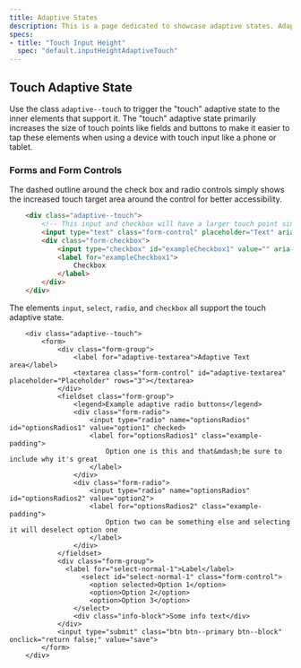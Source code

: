 ```yaml
---
title: Adaptive States
description: This is a page dedicated to showcase adaptive states. Adaptive states can be defined within any scope of the DOM to modify style of supported elements for different environment factors like touch input.
specs:
- title: "Touch Input Height"
  spec: "default.inputHeightAdaptiveTouch"
---
```


## Touch Adaptive State

Use the class `adaptive--touch` to trigger the "touch" adaptive state to the inner elements that support it. The "touch" adaptive state primarily increases the size of touch points like fields and buttons to make it easier to tap these elements when using a device with touch input like a phone or tablet.

### Forms and Form Controls

The <span class="example-padding">dashed outline around the check box and radio controls</span> simply shows the increased touch target area around the control for better accessibility.


```html
    <div class="adaptive--touch">
        <!-- This input and checkbox will have a larger touch point since it's in an adaptive parent -->
        <input type="text" class="form-control" placeholder="Text" aria-label="Adaptive text input example">
        <div class="form-checkbox">
            <input type="checkbox" id="exampleCheckbox1" value="" aria-label="Adaptive checkbox example"/>
            <label for="exampleCheckbox1">
                Checkbox
            </label>
        </div>
    </div>
```

The elements `input`, `select`, `radio`, and `checkbox` all support the touch adaptive state.
```
    <div class="adaptive--touch">
        <form>
            <div class="form-group">
                <label for="adaptive-textarea">Adaptive Text area</label>
                <textarea class="form-control" id="adaptive-textarea" placeholder="Placeholder" rows="3"></textarea>
            </div>
            <fieldset class="form-group">
                <legend>Example adaptive radio buttons</legend>
                <div class="form-radio">
                    <input type="radio" name="optionsRadios" id="optionsRadios1" value="option1" checked>
                    <label for="optionsRadios1" class="example-padding">
                        Option one is this and that&mdash;be sure to include why it's great
                    </label>
                </div>
                <div class="form-radio">
                    <input type="radio" name="optionsRadios" id="optionsRadios2" value="option2">
                    <label for="optionsRadios2" class="example-padding">
                        Option two can be something else and selecting it will deselect option one
                    </label>
                </div>
            </fieldset>
            <div class="form-group">
              <label for="select-normal-1">Label</label>
                  <select id="select-normal-1" class="form-control">
                    <option selected>Option 1</option>
                    <option>Option 2</option>
                    <option>Option 3</option>
                </select>
                <div class="info-block">Some info text</div>
            </div>
            <input type="submit" class="btn btn--primary btn--block" onclick="return false;" value="save">
        </form>
    </div>
```
